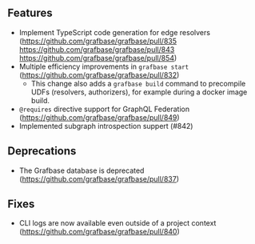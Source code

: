 ## Features

- Implement TypeScript code generation for edge resolvers (https://github.com/grafbase/grafbase/pull/835 https://github.com/grafbase/grafbase/pull/843 https://github.com/grafbase/grafbase/pull/854)
- Multiple efficiency improvements in `grafbase start` (https://github.com/grafbase/grafbase/pull/832)
  - This change also adds a `grafbase build` command to precompile UDFs (resolvers, authorizers), for example during a docker image build.
- `@requires` directive support for GraphQL Federation (https://github.com/grafbase/grafbase/pull/849)
- Implemented subgraph introspection suppert (#842)

## Deprecations

- The Grafbase database is deprecated (https://github.com/grafbase/grafbase/pull/837)

## Fixes

- CLI logs are now available even outside of a project context (https://github.com/grafbase/grafbase/pull/840)

